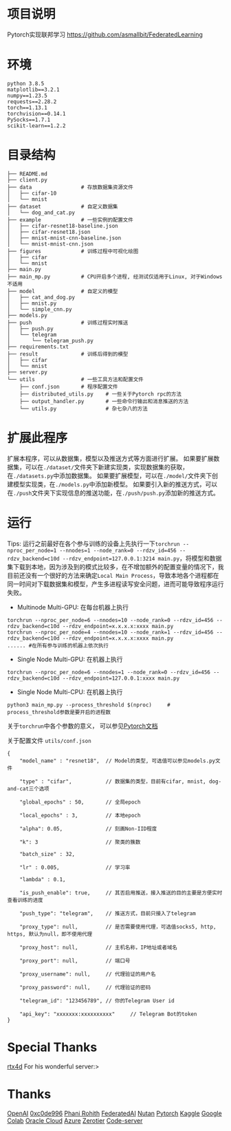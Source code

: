 # 项目说明
Pytorch实现联邦学习
https://github.com/asmallbit/FederatedLearning

# 环境
```
python 3.8.5
matplotlib==3.2.1
numpy==1.23.5
requests==2.28.2
torch==1.13.1
torchvision==0.14.1
PySocks==1.7.1
scikit-learn==1.2.2
```

# 目录结构
```
├── README.md
├── client.py
├── data				# 存放数据集资源文件
│   ├── cifar-10
│   └── mnist
├── dataset				# 自定义数据集
│   └── dog_and_cat.py
├── example				# 一些实例的配置文件
│   ├── cifar-resnet18-baseline.json
│   ├── cifar-resnet18.json
│   ├── mnist-mnist-cnn-baseline.json
│   └── mnist-mnist-cnn.json
├── figures				# 训练过程中可视化绘图
│   ├── cifar
│   └── mnist
├── main.py
├── main_mp.py			# CPU开启多个进程, 经测试仅适用于Linux, 对于Windows不适用
├── model				# 自定义的模型
│   ├── cat_and_dog.py
│   ├── mnist.py
│   └── simple_cnn.py
├── models.py
├── push				# 训练过程实时推送
│   ├── push.py
│   └── telegram
│       └── telegram_push.py
├── requirements.txt
├── result				# 训练后得到的模型
│   ├── cifar
│   └── mnist
├── server.py
└── utils				# 一些工具方法和配置文件
    ├── conf.json		# 程序配置文件
    ├── distributed_utils.py	# 一些关于Pytorch rpc的方法
    ├── output_handler.py		# 一些命令行输出和消息推送的方法
    └── utils.py				# 杂七杂八的方法
```

# 扩展此程序
扩展本程序，可以从数据集，模型以及推送方式等方面进行扩展。
如果要扩展数据集，可以在`./dataset/`文件夹下新建实现类，实现数据集的获取，在`./datasets.py`中添加数据集。
如果要扩展模型，可以在`./model/`文件夹下创建模型实现类，在`./models.py`中添加新模型。
如果要引入新的推送方式，可以在`./push`文件夹下实现信息的推送功能，在`./push/push.py`添加新的推送方式。

# 运行
Tips: 运行之前最好在各个参与训练的设备上先执行一下`torchrun --nproc_per_node=1 --nnodes=1 --node_rank=0 --rdzv_id=456 --rdzv_backend=c10d --rdzv_endpoint=127.0.0.1:3214 main.py`，将模型和数据集下载到本地，因为涉及到的模式比较多，在不增加额外的配置变量的情况下，我目前还没有一个很好的方法来确定`Local Main Process`，导致本地各个进程都在同一时间对下载数据集和模型，产生多进程读写安全问题，进而可能导致程序运行失败。

* Multinode Multi-GPU:
在每台机器上执行
```
torchrun --nproc_per_node=6 --nnodes=10 --node_rank=0 --rdzv_id=456 --rdzv_backend=c10d --rdzv_endpoint=x.x.x.x:xxxx main.py
torchrun --nproc_per_node=4 --nnodes=10 --node_rank=1 --rdzv_id=456 --rdzv_backend=c10d --rdzv_endpoint=x.x.x.x:xxxx main.py
...... #在所有参与训练的机器上依次执行
```

* Single Node Multi-GPU:
在机器上执行
```
torchrun --nproc_per_node=6 --nnodes=1 --node_rank=0 --rdzv_id=456 --rdzv_backend=c10d --rdzv_endpoint=127.0.0.1:xxxx main.py
```

* Single Node Multi-CPU:
在机器上执行
```
python3 main_mp.py --process_threshold $(nproc)		# process_threshold参数是要开启的进程数
```

关于`torchrun`中各个参数的意义， 可以参见[Pytorch文档](https://pytorch.org/docs/stable/elastic/run.html#definitions)

关于配置文件 `utils/conf.json`
```
{
	"model_name" : "resnet18",  // Model的类型, 可选值可以参见models.py文件
    
	"type" : "cifar",           // 数据集的类型，目前有cifar, mnist, dog-and-cat三个选项
	
	"global_epochs" : 50,       // 全局epoch

	"local_epochs" : 3,         // 本地epoch

	"alpha": 0.05,				// 刻画Non-IID程度

	"k": 3						// 聚类的簇数
	
	"batch_size" : 32,
	
	"lr" : 0.005,               // 学习率
	
	"lambda" : 0.1,

	"is_push_enable": true,     // 其否启用推送，接入推送的目的主要是方便实时查看训练的进度

	"push_type": "telegram",    // 推送方式，目前只接入了telegram

	"proxy_type": null,         // 是否需要使用代理，可选值socks5, http, https, 默认为null，即不使用代理

	"proxy_host": null,         // 主机名称，IP地址或者域名

	"proxy_port": null,         // 端口号

	"proxy_username": null,     // 代理验证的用户名

	"proxy_password": null,     // 代理验证的密码

	"telegram_id": "123456789", // 你的Telegram User id

	"api_key": "xxxxxxx:xxxxxxxxxx"     // Telegram Bot的token
}
```

# Special Thanks
[rtx4d](https://github.com/rtx4d) For his wonderful server:>

# Thanks
[OpenAI](https://openai.com/)
[0xc0de996](https://github.com/0xc0de996/Federated_Learning)
[Phani Rohith](https://towardsdatascience.com/federated-learning-through-distance-based-clustering-5b09c3700b3c)
[FederatedAI](https://github.com/FederatedAI/Practicing-Federated-Learning)
[Nutan](https://medium.com/@nutanbhogendrasharma/pytorch-convolutional-neural-network-with-mnist-dataset-4e8a4265e118)
[Pytorch](https://pytorch.org/)
[Kaggle](https://www.kaggle.com)
[Google Colab](https://colab.research.google.com/)
[Oracle Cloud](https://www.oracle.com/cloud/)
[Azure](https://azure.microsoft.com/)
[Zerotier](https://www.zerotier.com/)
[Code-server](https://coder.com/)